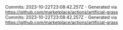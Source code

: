Commits: 2023-10-22T23:08:42.257Z - Generated via https://github.com/marketplace/actions/artificial-grass
<br>
Commits: 2023-10-22T23:08:42.257Z - Generated via https://github.com/marketplace/actions/artificial-grass
<br>
